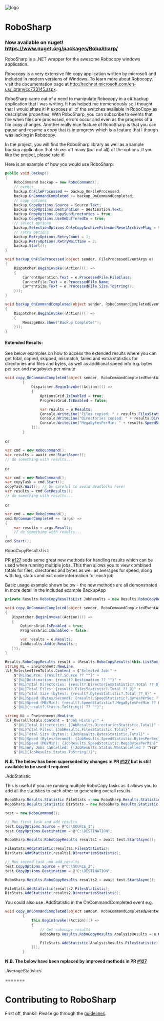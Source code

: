 ![logo](robosharp.png?raw=true)
# RoboSharp


### Now available on nuget! https://www.nuget.org/packages/RoboSharp/
RoboSharp is a .NET wrapper for the awesome Robocopy windows application.

Robocopy is a very extensive file copy application written by microsoft and included in modern versions of Windows. To learn more about Robocopy, visit the documentation page at http://technet.microsoft.com/en-us/library/cc733145.aspx.

RoboSharp came out of a need to manipulate Robocopy in a c# backup application that I was writing. It has helped me tremendously so I thought that I would share it! It exposes all of the switches available in RoboCopy as descriptive properties. With RoboSharp, you can subscribe to events that fire when files are processed, errors occur and even as the progress of a file copy changes. Another really nice feature of RoboSharp is that you can pause and resume a copy that is in progress which is a feature that I though was lacking in Robocopy.

In the project, you will find the RoboSharp library as well as a sample backup application that shows off many (but not all) of the options. If you like the project, please rate it!

Here is an example of how you would use RoboSharp:

```c#
public void Backup()
{
    RoboCommand backup = new RoboCommand();
    // events
    backup.OnFileProcessed += backup_OnFileProcessed;
    backup.OnCommandCompleted += backup_OnCommandCompleted;
    // copy options
    backup.CopyOptions.Source = Source.Text;
    backup.CopyOptions.Destination = Destination.Text;
    backup.CopyOptions.CopySubdirectories = true;
    backup.CopyOptions.UseUnbufferedIo = true;            
    // select options
    backup.SelectionOptions.OnlyCopyArchiveFilesAndResetArchiveFlag = true;
    // retry options
    backup.RetryOptions.RetryCount = 1;
    backup.RetryOptions.RetryWaitTime = 2;
    backup.Start();
}

void backup_OnFileProcessed(object sender, FileProcessedEventArgs e)
{
    Dispatcher.BeginInvoke((Action)(() =>
    {
        CurrentOperation.Text = e.ProcessedFile.FileClass;
        CurrentFile.Text = e.ProcessedFile.Name;
        CurrentSize.Text = e.ProcessedFile.Size.ToString();
    }));
}

void backup_OnCommandCompleted(object sender, RoboCommandCompletedEventArgs e)
{
    Dispatcher.BeginInvoke((Action)(() =>
    {
        MessageBox.Show("Backup Complete!");
    }));
}
```

#### Extended Results:

See below examples on how to access the extended results where you can get total, copied, skipped, mismatch, failed and extra statistics for directories and files and bytes, as well as additional speed info e.g. bytes per sec and megabytes per minute

```c#
void copy_OnCommandCompleted(object sender, RoboCommandCompletedEventArgs e)
        {
            Dispatcher.BeginInvoke((Action)(() =>
            {
                OptionsGrid.IsEnabled = true;
                ProgressGrid.IsEnabled = false;

                var results = e.Results;
                Console.WriteLine("Files copied: " + results.FilesStatistic.Copied);
                Console.WriteLine("Directories copied: " + results.DirectoriesStatistic.Copied);
                Console.WriteLine("MegaBytesPerMin: " + results.SpeedStatistic.MegaBytesPerMin);
            }));
        }
```

or

```c#
var cmd = new RoboCommand();
var results = await cmd.StartAsync();
// do something with results...
```

or

```c#
var cmd = new RoboCommand();
var copyTask = cmd.Start();
copyTask.Wait(); // be careful to avoid deadlocks here!
var results = cmd.GetResults();
// do something with results...
```

or

```c#
var cmd = new RoboCommand();
cmd.OnCommandCompleted += (args) => 
{
    var results = args.Results;
    // do something with results...
}
cmd.Start();
```

RoboCopyResultsList:

PR [#127](https://github.com/tjscience/RoboSharp/pull/127) adds some great new methods for handling results which can be used when running multiple jobs. This then allows you to view combined totals for files, directories and bytes as well as averages for speed, along with log, status and exit code information for each job

Basic usage example shown below - the new methods are all demonstrated in more detail in the included example BackupApp

```c#
private Results.RoboCopyResultsList JobResults = new Results.RoboCopyResultsList();

void copy_OnCommandCompleted(object sender, RoboCommandCompletedEventArgs e)
{
   Dispatcher.BeginInvoke((Action)(() =>
   {
       OptionsGrid.IsEnabled = true;
       ProgressGrid.IsEnabled = false;

       var results = e.Results;
       JobResults.Add(e.Results);
   }));
}

Results.RoboCopyResults result = (Results.RoboCopyResults)this.ListBox_JobResults.SelectedItem;
string NL = Environment.NewLine;
lbl_SelectedItemTotals.Content = $"Selected Job:" +
    $"{NL}Source: {result?.Source ?? ""}" +
    $"{NL}Destination: {result?.Destination ?? ""}" +
    $"{NL}Total Directories: {result?.DirectoriesStatistic?.Total ?? 0}" +
    $"{NL}Total Files: {result?.FilesStatistic?.Total ?? 0}" +
    $"{NL}Total Size (bytes): {result?.BytesStatistic?.Total ?? 0}" +
    $"{NL}Speed (Bytes/Second): {result?.SpeedStatistic?.BytesPerSec ?? 0}" +
    $"{NL}Speed (MB/Min): {result?.SpeedStatistic?.MegaBytesPerMin ?? 0}" +
    $"{NL}{result?.Status.ToString() ?? ""}";

string NL = Environment.NewLine;
lbl_OverallTotals.Content = $"Job History:" +
    $"{NL}Total Directories: {JobResults.DirectoriesStatistic.Total}" +
    $"{NL}Total Files: {JobResults.FilesStatistic.Total}" +
    $"{NL}Total Size (bytes): {JobResults.BytesStatistic.Total}" +
    $"{NL}Speed (Bytes/Second): {JobResults.SpeedStatistic.BytesPerSec}" +
    $"{NL}Speed (MB/Min): {JobResults.SpeedStatistic.MegaBytesPerMin}" +
    $"{NL}Any Jobs Cancelled: {(JobResults.Status.WasCancelled ? "YES" : "NO")}" +
    $"{NL}{JobResults.Status.ToString()}";
```

**N.B. The below has been superseded by changes in PR [#127](https://github.com/tjscience/RoboSharp/pull/127) but is still available to be used if required**

.AddStatistic

This is useful if you are running multiple RoboCopy tasks as it allows you to add all the statistics to each other to generating overall results

```c#
RoboSharp.Results.Statistic FileStats = new RoboSharp.Results.Statistic();
RoboSharp.Results.Statistic DirStats = new RoboSharp.Results.Statistic();

test = new RoboCommand();

// Run first task and add results
test.CopyOptions.Source = @"C:\SOURCE_1";
test.CopyOptions.Destination = @"C:\DESTINATION";

RoboSharp.Results.RoboCopyResults results1 = await test.StartAsync();

FileStats.AddStatistic(results1.FilesStatistic);
DirStats.AddStatistic(results1.DirectoriesStatistic);

// Run second task and add results
test.CopyOptions.Source = @"C:\SOURCE_2";
test.CopyOptions.Destination = @"C:\DESTINATION";

RoboSharp.Results.RoboCopyResults results2 = await test.StartAsync();

FileStats.AddStatistic(results2.FilesStatistic);
DirStats.AddStatistic(results2.DirectoriesStatistic);
```

You could also use .AddStatistic in the OnCommandCompleted event e.g.

```c#
void copy_OnCommandCompleted(object sender, RoboCommandCompletedEventArgs e)
        {
            this.BeginInvoke((Action)(() =>
            {
                // Get robocopy results 
                RoboSharp.Results.RoboCopyResults AnalysisResults = e.Results;

                FileStats.AddStatistic(AnalysisResults.FilesStatistic);
            }));
        }
```

**N.B. The below have been replaced by improved methods in PR [#127](https://github.com/tjscience/RoboSharp/pull/127)**

.AverageStatistics

=======

# Contributing to RoboSharp

First off, thanks! Please go through the [guidelines](CONTRIBUTING.md).
